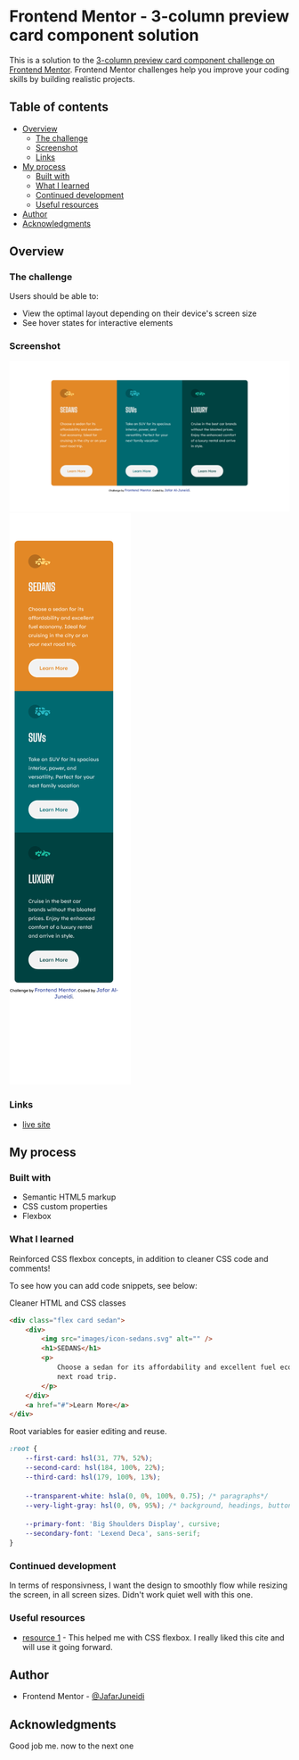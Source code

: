 # Frontend Mentor - 3-column preview card component solution

This is a solution to the [3-column preview card component challenge on Frontend Mentor](https://www.frontendmentor.io/challenges/3column-preview-card-component-pH92eAR2-). Frontend Mentor challenges help you improve your coding skills by building realistic projects.

## Table of contents

-   [Overview](#overview)
    -   [The challenge](#the-challenge)
    -   [Screenshot](#screenshot)
    -   [Links](#links)
-   [My process](#my-process)
    -   [Built with](#built-with)
    -   [What I learned](#what-i-learned)
    -   [Continued development](#continued-development)
    -   [Useful resources](#useful-resources)
-   [Author](#author)
-   [Acknowledgments](#acknowledgments)

## Overview

### The challenge

Users should be able to:

-   View the optimal layout depending on their device's screen size
-   See hover states for interactive elements

### Screenshot

![screenshot](screenshot.png)
![screenshot_mobile](screenshot_mobile.png)

### Links
-   [live site](https://friendly-cori-7d3f38.netlify.app/)

## My process

### Built with

-   Semantic HTML5 markup
-   CSS custom properties
-   Flexbox

### What I learned

Reinforced CSS flexbox concepts, in addition to cleaner CSS code and comments!

To see how you can add code snippets, see below:

Cleaner HTML and CSS classes

```html
<div class="flex card sedan">
    <div>
        <img src="images/icon-sedans.svg" alt="" />
        <h1>SEDANS</h1>
        <p>
            Choose a sedan for its affordability and excellent fuel economy. Ideal for cruising in the city or on your
            next road trip.
        </p>
    </div>
    <a href="#">Learn More</a>
</div>
```

Root variables for easier editing and reuse.

```css
:root {
    --first-card: hsl(31, 77%, 52%);
    --second-card: hsl(184, 100%, 22%);
    --third-card: hsl(179, 100%, 13%);

    --transparent-white: hsla(0, 0%, 100%, 0.75); /* paragraphs*/
    --very-light-gray: hsl(0, 0%, 95%); /* background, headings, buttons */

    --primary-font: 'Big Shoulders Display', cursive;
    --secondary-font: 'Lexend Deca', sans-serif;
}
```

### Continued development

In terms of responsivness, I want the design to smoothly flow while resizing the screen, in all screen sizes.
Didn't work quiet well with this one.

### Useful resources

-   [resource 1](https://css-tricks.com/snippets/css/a-guide-to-flexbox/) - This helped me with CSS flexbox. I really liked this cite and will use it going forward.

## Author

-   Frontend Mentor - [@JafarJuneidi](https://www.frontendmentor.io/profile/JafarJuneidi)

## Acknowledgments

Good job me. now to the next one
